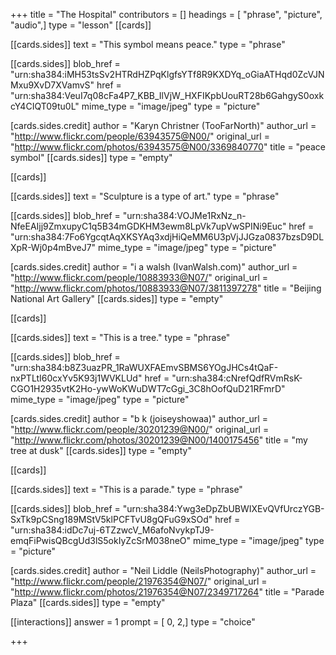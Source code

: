 +++
title = "The Hospital"
contributors = []
headings = [ "phrase", "picture", "audio",]
type = "lesson"
[[cards]]

[[cards.sides]]
text = "This symbol means peace."
type = "phrase"

[[cards.sides]]
blob_href = "urn:sha384:iMH53tsSv2HTRdHZPqKlgfsYTf8R9KXDYq_oGiaATHqd0ZcVJNMxu9XvD7XVamvS"
href = "urn:sha384:VeuI7q08cFa4P7_KBB_IlVjW_HXFIKpbUouRT28b6GahgyS0oxkcY4CIQT09tu0L"
mime_type = "image/jpeg"
type = "picture"

[cards.sides.credit]
author = "Karyn Christner (TooFarNorth)"
author_url = "http://www.flickr.com/people/63943575@N00/"
original_url = "http://www.flickr.com/photos/63943575@N00/3369840770"
title = "peace symbol"
[[cards.sides]]
type = "empty"

[[cards]]

[[cards.sides]]
text = "Sculpture is a type of art."
type = "phrase"

[[cards.sides]]
blob_href = "urn:sha384:VOJMe1RxNz_n-NfeEAIjj9ZmxupyC1q5B34mGDKHM3ewm8LpVk7upVwSPINi9Euc"
href = "urn:sha384:7Fo6YgcqtAqXKSYAq3xdjHiQeMM6U3pVjJJGza0837bzsD9DLXpR-Wj0p4mBveJ7"
mime_type = "image/jpeg"
type = "picture"

[cards.sides.credit]
author = "i a walsh (IvanWalsh.com)"
author_url = "http://www.flickr.com/people/10883933@N07/"
original_url = "http://www.flickr.com/photos/10883933@N07/3811397278"
title = "Beijing National Art Gallery"
[[cards.sides]]
type = "empty"

[[cards]]

[[cards.sides]]
text = "This is a tree."
type = "phrase"

[[cards.sides]]
blob_href = "urn:sha384:b8Z3uazPR_1RaWUXFAEmvSBMS6YOgJHCs4tQaF-nxPTLtI60cxYv5K93j1WVKLUd"
href = "urn:sha384:cNrefQdfRVmRsK-CGO1H2935vtK2Ho-ywWoKWuDWT7cGgi_3C8hOofQuD21RFmrD"
mime_type = "image/jpeg"
type = "picture"

[cards.sides.credit]
author = "b k (joiseyshowaa)"
author_url = "http://www.flickr.com/people/30201239@N00/"
original_url = "http://www.flickr.com/photos/30201239@N00/1400175456"
title = "my tree at dusk"
[[cards.sides]]
type = "empty"

[[cards]]

[[cards.sides]]
text = "This is a parade."
type = "phrase"

[[cards.sides]]
blob_href = "urn:sha384:Ywg3eDpZbUBWIXEvQVfUrczYGB-SxTk9pCSng189MStV5klPCFTvU8gQFuG9xSOd"
href = "urn:sha384:idDc7uj-6TZzwcV_M6afoNvykpTJ9-emqFiPwisQBcgUd3lS5okIyZcSrM038neO"
mime_type = "image/jpeg"
type = "picture"

[cards.sides.credit]
author = "Neil Liddle (NeilsPhotography)"
author_url = "http://www.flickr.com/people/21976354@N07/"
original_url = "http://www.flickr.com/photos/21976354@N07/2349717264"
title = "Parade Plaza"
[[cards.sides]]
type = "empty"

[[interactions]]
answer = 1
prompt = [ 0, 2,]
type = "choice"

+++

